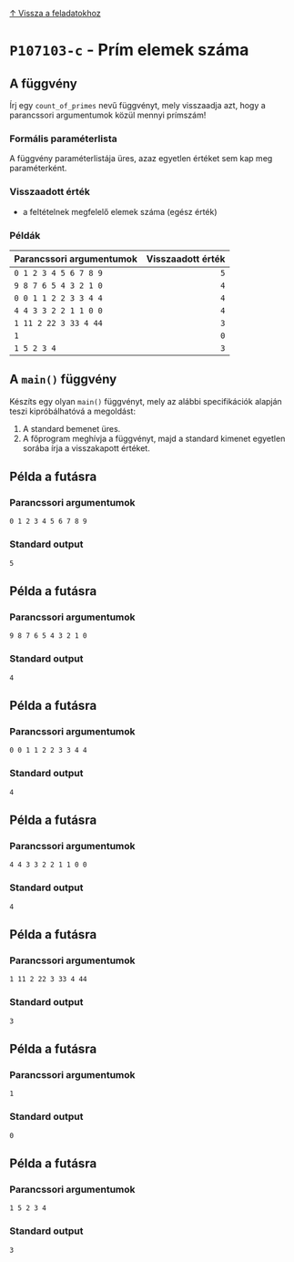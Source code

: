 
[↑ Vissza a feladatokhoz](./README.md)

# `P107103-c` - Prím elemek száma

## A függvény

Írj egy `count_of_primes` nevű függvényt, mely visszaadja azt, hogy a parancssori argumentumok közül mennyi prímszám!

### Formális paraméterlista

A függvény paraméterlistája üres, azaz egyetlen értéket sem kap meg paraméterként.

### Visszaadott érték

* a feltételnek megfelelő elemek száma (egész érték)

### Példák

| Parancssori argumentumok | Visszaadott érték | 
| :-- | --: | 
| `0 1 2 3 4 5 6 7 8 9` | `5` | 
| `9 8 7 6 5 4 3 2 1 0` | `4` | 
| `0 0 1 1 2 2 3 3 4 4` | `4` | 
| `4 4 3 3 2 2 1 1 0 0` | `4` | 
| `1 11 2 22 3 33 4 44` | `3` | 
| `1` | `0` | 
| `1 5 2 3 4` | `3` | 

## A `main()` függvény

Készíts egy olyan `main()` függvényt, mely az alábbi specifikációk alapján teszi kipróbálhatóvá a megoldást:

1. A standard bemenet üres.
1. A főprogram meghívja a függvényt, majd a standard kimenet egyetlen sorába írja a visszakapott értéket.

## Példa a futásra

### Parancssori argumentumok

```
0 1 2 3 4 5 6 7 8 9
```

### Standard output

```
5
```

## Példa a futásra

### Parancssori argumentumok

```
9 8 7 6 5 4 3 2 1 0
```

### Standard output

```
4
```

## Példa a futásra

### Parancssori argumentumok

```
0 0 1 1 2 2 3 3 4 4
```

### Standard output

```
4
```

## Példa a futásra

### Parancssori argumentumok

```
4 4 3 3 2 2 1 1 0 0
```

### Standard output

```
4
```

## Példa a futásra

### Parancssori argumentumok

```
1 11 2 22 3 33 4 44
```

### Standard output

```
3
```

## Példa a futásra

### Parancssori argumentumok

```
1
```

### Standard output

```
0
```

## Példa a futásra

### Parancssori argumentumok

```
1 5 2 3 4
```

### Standard output

```
3
```